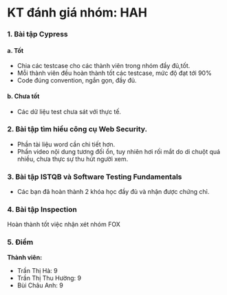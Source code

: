 # KT đánh giá nhóm: HAH
### 1.  Bài tập Cypress

#### a. Tốt
- Chia các testcase cho các thành viên trong nhóm đầy đủ,tốt.
- Mỗi thành viên đều hoàn thành tốt các testcase, mức độ đạt tới 90%
- Code đúng convention, ngắn gọn, đầy đủ.

#### b. Chưa tốt
- Các dữ liệu test chưa sát với thực tế.

### 2. Bài tập tìm hiểu công cụ Web Security.

- Phần tài liệu word cần chi tiết hơn.
- Phần video nội dung tương đối ổn, tuy nhiên hơi rối mắt do di chuột quá nhiều, chưa thực sự thu hút người xem.

### 3. Bài tập ISTQB và Software Testing Fundamentals
- Các bạn đã hoàn thành 2 khóa học đầy đủ và nhận được chứng chỉ.

### 4. Bài tập Inspection
Hoàn thành tốt việc nhận xét nhóm FOX

### 5.  Điểm

**Thành viên:**

- Trần Thị Hà: 9
- Trần Thị Thu Hường: 9
- Bùi Châu Anh: 9
